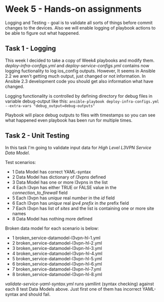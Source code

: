 # Week 5 - Hands-on assignments

Logging and Testing - goal is to validate all sorts of things before commit changes to the devices. Also we will enable logging of playbook actions to be able to figure out what happened.

## Task 1 - Logging

This week I decided to take a copy of Week4 playbooks and modify them. *deploy-infra-configs.yml* and *deploy-service-configs.yml* contains now logging fuctionality to log ios_config outputs. However, It seems in Ansible 2.2 we aren't getting much output, just changed or not information. In Ansible 2.3 development code you should get also information what have changed.

Logging functionality is controlled by defining directory for debug files in variable debug-output like this:
`ansible-playbook deploy-infra-configs.yml --extra-vars "debug_output=debug-outputs"`

Playbook will place debug outputs to files with timestamps so you can see what happened even playbook has been run for multiple times.

## Task 2 - Unit Testing

In this task I'm going to validate input data for *High Level L3VPN Service Data Model*.

Test scenarios:
* 1 Data Model has correct YAML-syntax
* 2 Data Model has dictionary of *l3vpns* defined
* 3 Data Model has one or more l3vpns in the list
* 4 Each l3vpn has either TRUE or FALSE value in the *connection_to_firewall* field
* 5 Each l3vpn has *unique* real *number* in the *id* field
* 6 Each l3vpn has *unique* real *ipv4 prefix* in *the* prefix field
* 7 Each l3vpn has list of *sites* and the list is containing one or more site names
* 8 Data Model has nothing more defined

Broken data model for each scenario is below:
* 1 broken_service-datamodel-l3vpn-hl-1.yml
* 2 broken_service-datamodel-l3vpn-hl-2.yml
* 3 broken_service-datamodel-l3vpn-hl-3.yml
* 4 broken_service-datamodel-l3vpn-hl-4.yml
* 5 broken_service-datamodel-l3vpn-hl-5.yml
* 6 broken_service-datamodel-l3vpn-hl-6.yml
* 7 broken_service-datamodel-l3vpn-hl-7.yml
* 8 broken_service-datamodel-l3vpn-hl-8.yml

*validate-service-yaml-syntax.yml* runs yamllint (syntax checking) against each 8 test Data Models above. Just first one of them has incorrect YAML-syntax and should fail.